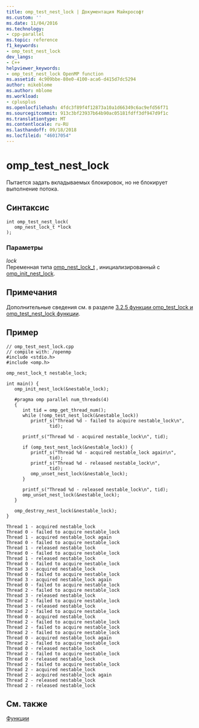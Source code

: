```yaml
---
title: omp_test_nest_lock | Документация Майкрософт
ms.custom: ''
ms.date: 11/04/2016
ms.technology:
- cpp-parallel
ms.topic: reference
f1_keywords:
- omp_test_nest_lock
dev_langs:
- C++
helpviewer_keywords:
- omp_test_nest_lock OpenMP function
ms.assetid: 4c909bbe-80e0-4100-aca6-d415d7dc5294
author: mikeblome
ms.author: mblome
ms.workload:
- cplusplus
ms.openlocfilehash: 4fdc3f89f4f12873a10a1d66349c6ac9efd56f71
ms.sourcegitcommit: 913c3bf23937b64b90ac05181fdff3df947d9f1c
ms.translationtype: MT
ms.contentlocale: ru-RU
ms.lasthandoff: 09/18/2018
ms.locfileid: "46017054"
---
```

# <a name="omptestnestlock"></a>omp_test_nest_lock
Пытается задать вкладываемых блокировок, но не блокирует выполнение потока.  
  
## <a name="syntax"></a>Синтаксис  
  
```  
int omp_test_nest_lock(  
   omp_nest_lock_t *lock  
);  
```  
  
### <a name="parameters"></a>Параметры
  
*lock*<br/>
Переменная типа [omp_nest_lock_t](../../../parallel/openmp/reference/omp-nest-lock-t.md) , инициализированный с [omp_init_nest_lock](../../../parallel/openmp/reference/omp-init-nest-lock.md).  
  
## <a name="remarks"></a>Примечания  
 Дополнительные сведения см. в разделе [3.2.5 функции omp_test_lock и omp_test_nest_lock функции](../../../parallel/openmp/3-2-5-omp-test-lock-and-omp-test-nest-lock-functions.md).  
  
## <a name="example"></a>Пример  
  
```  
// omp_test_nest_lock.cpp  
// compile with: /openmp  
#include <stdio.h>  
#include <omp.h>  
  
omp_nest_lock_t nestable_lock;      
  
int main() {  
   omp_init_nest_lock(&nestable_lock);  
  
   #pragma omp parallel num_threads(4)  
   {  
      int tid = omp_get_thread_num();  
      while (!omp_test_nest_lock(&nestable_lock))  
         printf_s("Thread %d - failed to acquire nestable_lock\n",  
                tid);  
  
      printf_s("Thread %d - acquired nestable_lock\n", tid);  
  
      if (omp_test_nest_lock(&nestable_lock)) {  
         printf_s("Thread %d - acquired nestable_lock again\n",  
                tid);  
         printf_s("Thread %d - released nestable_lock\n",   
                tid);  
         omp_unset_nest_lock(&nestable_lock);  
      }  
  
      printf_s("Thread %d - released nestable_lock\n", tid);  
      omp_unset_nest_lock(&nestable_lock);  
   }  
  
   omp_destroy_nest_lock(&nestable_lock);  
}  
```  
  
```Output  
Thread 1 - acquired nestable_lock  
Thread 0 - failed to acquire nestable_lock  
Thread 1 - acquired nestable_lock again  
Thread 0 - failed to acquire nestable_lock  
Thread 1 - released nestable_lock  
Thread 0 - failed to acquire nestable_lock  
Thread 1 - released nestable_lock  
Thread 0 - failed to acquire nestable_lock  
Thread 3 - acquired nestable_lock  
Thread 0 - failed to acquire nestable_lock  
Thread 3 - acquired nestable_lock again  
Thread 0 - failed to acquire nestable_lock  
Thread 2 - failed to acquire nestable_lock  
Thread 3 - released nestable_lock  
Thread 2 - failed to acquire nestable_lock  
Thread 3 - released nestable_lock  
Thread 2 - failed to acquire nestable_lock  
Thread 0 - acquired nestable_lock  
Thread 2 - failed to acquire nestable_lock  
Thread 2 - failed to acquire nestable_lock  
Thread 2 - failed to acquire nestable_lock  
Thread 0 - acquired nestable_lock again  
Thread 2 - failed to acquire nestable_lock  
Thread 0 - released nestable_lock  
Thread 2 - failed to acquire nestable_lock  
Thread 0 - released nestable_lock  
Thread 2 - failed to acquire nestable_lock  
Thread 2 - acquired nestable_lock  
Thread 2 - acquired nestable_lock again  
Thread 2 - released nestable_lock  
Thread 2 - released nestable_lock  
```  
  
## <a name="see-also"></a>См. также  
 [Функции](../../../parallel/openmp/reference/openmp-functions.md)